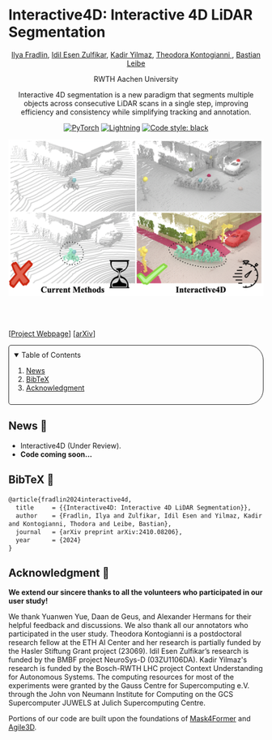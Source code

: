 # Interactive4D: Interactive 4D LiDAR Segmentation

<div align="center">
<a href="https://github.com/Ilya-Fradlin/">Ilya Fradlin</a>, 
<a href="https://www.vision.rwth-aachen.de/person/245/">Idil Esen Zulfikar</a>, 
<a href="https://github.com/YilmazKadir/">Kadir Yilmaz</a>, 
<a href="https://theodorakontogianni.github.io/"> Theodora Kontogianni </a>, 
<a href="https://www.vision.rwth-aachen.de/person/1/">Bastian Leibe</a>

RWTH Aachen University

Interactive 4D segmentation is a new paradigm that segments multiple objects across consecutive LiDAR scans in a single step, improving efficiency and consistency while simplifying tracking and annotation.

<a href="https://pytorch.org/get-started/locally/"><img alt="PyTorch" src="https://img.shields.io/badge/PyTorch-ee4c2c?logo=pytorch&logoColor=white"></a>
<a href="https://pytorchlightning.ai/"><img alt="Lightning" src="https://img.shields.io/badge/-Lightning-792ee5?logo=pytorchlightning&logoColor=white"></a>
<a href="https://black.readthedocs.io/en/stable/"><img alt="Code style: black" src="https://img.shields.io/badge/code%20style-black-black.svg"></a>

![teaser](./docs/github_teaser.png)

</div>
<br><br>

[[Project Webpage](https://vision.rwth-aachen.de/Interactive4D)] [[arXiv](https://arxiv.org/abs/2410.08206)]

<details open="open" style='padding: 10px; border-radius:5px 30px 30px 5px; border-style: solid; border-width: 1px;'>
  <summary>Table of Contents</summary>
  <ol>
    <li>
      <a href="#news-newspaper">News</a>
    </li>
    <li>
      <a href="#bibtex-scroll">BibTeX</a>
    </li>
    <li>
      <a href="#acknowledgment-pray">Acknowledgment</a>
    </li>
  </ol>
  </ol>
</details>

## News :newspaper:

- Interactive4D (Under Review).
- **Code coming soon...**

## BibTeX :scroll:

```
@article{fradlin2024interactive4d,
  title     = {{Interactive4D: Interactive 4D LiDAR Segmentation}},
  author    = {Fradlin, Ilya and Zulfikar, Idil Esen and Yilmaz, Kadir and Kontogianni, Thodora and Leibe, Bastian},
  journal   = {arXiv preprint arXiv:2410.08206},
  year      = {2024}
}
```

## Acknowledgment :pray:

**We extend our sincere thanks to all the volunteers who participated in our user study!**

We thank Yuanwen Yue, Daan de Geus, and Alexander Hermans for their helpful feedback and discussions. We also thank all our annotators who participated in the user study. Theodora Kontogianni is a postdoctoral research fellow at the ETH AI Center and her research is partially funded by the Hasler Stiftung Grant project (23069). Idil Esen Zulfikar’s research is funded by the BMBF project NeuroSys-D (03ZU1106DA). Kadir Yilmaz's research is funded by the Bosch-RWTH LHC project Context Understanding for Autonomous Systems. The computing resources for most of the experiments were granted by the Gauss Centre for Supercomputing e.V. through the John von Neumann Institute for Computing on the GCS Supercomputer JUWELS at Julich Supercomputing Centre.

Portions of our code are built upon the foundations of [Mask4Former](https://github.com/YilmazKadir/Mask4Former) and [Agile3D](https://github.com/ywyue/AGILE3D).
